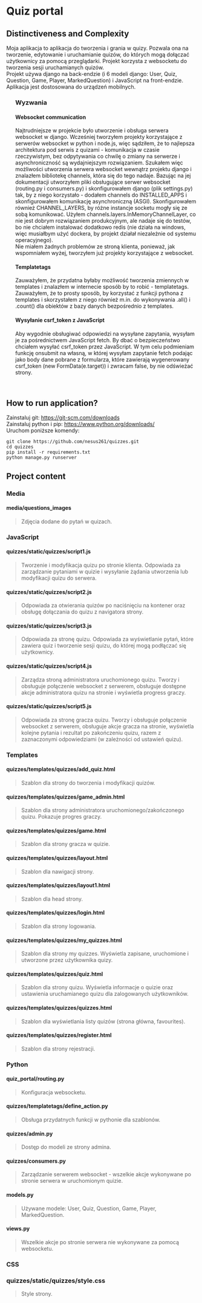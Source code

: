 # Quiz portal

## Distinctiveness and Complexity

Moja aplikacja to aplikacja do tworzenia i grania w quizy. Pozwala ona na tworzenie, edytowanie i uruchamianie quizów, do których mogą dołączać użytkownicy za pomocą przeglądarki. Projekt korzysta z websocketu do tworzenia sesji uruchamianych quizów.  
Projekt używa django na back-endzie (i 6 modeli django: User, Quiz, Question, Game, Player, MarkedQuestion) i JavaScript na front-endzie.  
Aplikacja jest dostosowana do urządzeń mobilnych.

<ul>

### Wyzwania

#### Websocket communication

Najtrudniejsze w projekcie było utworzenie i obsługa serwera websocket w django. Wcześniej tworzyłem projekty korzystające z serwerów websocket w python i node.js, więc sądziłem, że to najlepsza architektura pod serwis z quizami - komunikacja w czasie rzeczywistym, bez odpytywania co chwilę o zmiany na serwerze i asynchroniczność są wydajniejszym rozwiązaniem. Szukałem więc możliwości utworzenia serwera websocket wewnątrz projektu django i znalazłem bibliotekę channels, która się do tego nadaje. Bazując na jej dokumentacji utworzyłem pliki obsługujące serwer websocket (routing.py i consumers.py) i skonfigurowałem django (plik settings.py) tak, by z niego korzystało - dodałem channels do INSTALLED_APPS i skonfigurowałem komunikację asynchroniczną (ASGI). Skonfigurowałem również CHANNEL_LAYERS, by różne instancje socketu mogły się ze sobą komunikować. Użyłem channels.layers.InMemoryChannelLayer, co nie jest dobrym rozwiązaniem produkcyjnym, ale nadaje się do testów, bo nie chciałem instalować dodatkowo redis (nie działa na windows, więc musiałbym użyć dockera, by projekt działał niezależnie od systemu operacyjnego).  
Nie miałem żadnych problemów ze stroną klienta, ponieważ, jak wspomniałem wyżej, tworzyłem już projekty korzystające z websocket.

#### Templatetags

Zauważyłem, że przydatna byłaby możliwość tworzenia zmiennych w templates i znalazłem w internecie sposób by to robić - templatetags. Zauważyłem, że to prosty sposób, by korzystać z funkcji pythona z templates i skorzystałem z niego również m.in. do wykonywania .all() i .count() dla obiektów z bazy danych bezpośrednio z templates.

#### Wysyłanie csrf_token z JavaScript

Aby wygodnie obsługiwać odpowiedzi na wysyłane zapytania, wysyłam je za pośrednictwem JavaScript fetch. By dbać o bezpieczeństwo chciałem wysyłać csrf_token przez JavaScript. W tym celu podmieniam funkcję onsubmit na własną, w której wysyłam zapytanie fetch podając jako body dane pobrane z formularza, które zawierają wygenerowany csrf_token (new FormData(e.target)) i zwracam false, by nie odświeżać strony.

</ul>
<br>

## How to run application?

Zainstaluj git: https://git-scm.com/downloads  
Zainstaluj python i pip: https://www.python.org/downloads/  
Uruchom poniższe komendy:

```
git clone https://github.com/nesus261/quizzes.git
cd quizzes
pip install -r requirements.txt
python manage.py runserver
```

## Project content

### Media

#### **media/questions_images**

> Zdjęcia dodane do pytań w quizach.

### JavaScript

#### **quizzes/static/quizzes/script1.js**

> Tworzenie i modyfikacja quizu po stronie klienta. Odpowiada za zarządzanie pytaniami w quizie i wysyłanie żądania utworzenia lub modyfikacji quizu do serwera.

#### **quizzes/static/quizzes/script2.js**

> Odpowiada za otwierania quizów po naciśnięciu na kontener oraz obsługę dołączania do quizu z navigatora strony.

#### **quizzes/static/quizzes/script3.js**

> Odpowiada za stronę quizu. Odpowiada za wyświetlanie pytań, które zawiera quiz i tworzenie sesji quizu, do której mogą podłączać się użytkownicy.

#### **quizzes/static/quizzes/script4.js**

> Zarządza stroną administratora uruchomionego quizu. Tworzy i obsługuje połączenie websocket z serwerem, obsługuje dostępne akcje administratora quizu na stronie i wyświetla progress graczy.

#### **quizzes/static/quizzes/script5.js**

> Odpowiada za stronę gracza quizu. Tworzy i obsługuje połączenie websocket z serwerem, obsługuje akcje gracza na stronie, wyświetla kolejne pytania i rezultat po zakończeniu quizu, razem z zaznaczonymi odpowiedziami (w zależności od ustawień quizu).

### Templates

#### **quizzes/templates/quizzes/add_quiz.html**

> Szablon dla strony do tworzenia i modyfikacji quizów.

#### **quizzes/templates/quizzes/game_admin.html**

> Szablon dla strony administratora uruchomionego/zakończonego quizu. Pokazuje progres graczy.

#### **quizzes/templates/quizzes/game.html**

> Szablon dla strony gracza w quizie.

#### **quizzes/templates/quizzes/layout.html**

> Szablon dla nawigacji strony.

#### **quizzes/templates/quizzes/layout1.html**

> Szablon dla head strony.

#### **quizzes/templates/quizzes/login.html**

> Szablon dla strony logowania.

#### **quizzes/templates/quizzes/my_quizzes.html**

> Szablon dla strony my quizzes. Wyświetla zapisane, uruchomione i utworzone przez użytkownika quizy.

#### **quizzes/templates/quizzes/quiz.html**

> Szablon dla strony quizu. Wyświetla informacje o quizie oraz ustawienia uruchamianego quizu dla zalogowanych użytkowników.

#### **quizzes/templates/quizzes/quizzes.html**

> Szablon dla wyświetlania listy quizów (strona główna, favourites).

#### **quizzes/templates/quizzes/register.html**

> Szablon dla strony rejestracji.

### Python

#### **quiz_portal/routing.py**

> Konfiguracja websocketu.

#### **quizzes/templatetags/define_action.py**

> Obsługa przydatnych funkcji w pythonie dla szablonów.

#### **quizzes/admin.py**

> Dostęp do modeli ze strony admina.

#### **quizzes/consumers.py**

> Zarządzanie serwerem websocket - wszelkie akcje wykonywane po stronie serwera w uruchomionym quizie.

#### **models.py**

> Używane modele: User, Quiz, Question, Game, Player, MarkedQuestion.

#### **views.py**

> Wszelkie akcje po stronie serwera nie wykonywane za pomocą websocketu.

### CSS

### **quizzes/static/quizzes/style.css**

> Style strony.
